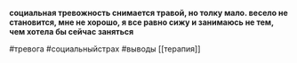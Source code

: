 **социальная тревожность снимается травой, но толку мало. весело не становится, мне не хорошо, я все равно сижу и занимаюсь не тем, чем хотела бы сейчас заняться**

#тревога #cоциальныйстрах #выводы [[терапия]]
